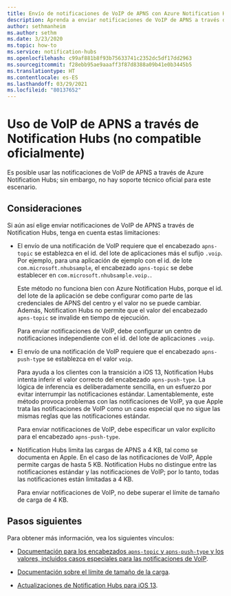 ```yaml
---
title: Envío de notificaciones de VoIP de APNS con Azure Notification Hubs
description: Aprenda a enviar notificaciones de VoIP de APNS a través de Azure Notification Hubs (no compatible oficialmente).
author: sethmanheim
ms.author: sethm
ms.date: 3/23/2020
ms.topic: how-to
ms.service: notification-hubs
ms.openlocfilehash: c99af881b8f93b75633741c2352dc5df17dd2963
ms.sourcegitcommit: f28ebb95ae9aaaff3f87d8388a09b41e0b3445b5
ms.translationtype: HT
ms.contentlocale: es-ES
ms.lasthandoff: 03/29/2021
ms.locfileid: "80137652"
---
```

# <a name="use-apns-voip-through-notification-hubs-not-officially-supported"></a>Uso de VoIP de APNS a través de Notification Hubs (no compatible oficialmente)

Es posible usar las notificaciones de VoIP de APNS a través de Azure Notification Hubs; sin embargo, no hay soporte técnico oficial para este escenario.

## <a name="considerations"></a>Consideraciones

Si aún así elige enviar notificaciones de VoIP de APNS a través de Notification Hubs, tenga en cuenta estas limitaciones:

- El envío de una notificación de VoIP requiere que el encabezado `apns-topic` se establezca en el id. del lote de aplicaciones más el sufijo `.voip`. Por ejemplo, para una aplicación de ejemplo con el id. de lote `com.microsoft.nhubsample`, el encabezado `apns-topic` se debe establecer en `com.microsoft.nhubsample.voip.`.

   Este método no funciona bien con Azure Notification Hubs, porque el id. del lote de la aplicación se debe configurar como parte de las credenciales de APNS del centro y el valor no se puede cambiar. Además, Notification Hubs no permite que el valor del encabezado `apns-topic` se invalide en tiempo de ejecución.

   Para enviar notificaciones de VoIP, debe configurar un centro de notificaciones independiente con el id. del lote de aplicaciones `.voip`.

- El envío de una notificación de VoIP requiere que el encabezado `apns-push-type` se establezca en el valor `voip`.

   Para ayuda a los clientes con la transición a iOS 13, Notification Hubs intenta inferir el valor correcto del encabezado `apns-push-type`. La lógica de inferencia es deliberadamente sencilla, en un esfuerzo por evitar interrumpir las notificaciones estándar. Lamentablemente, este método provoca problemas con las notificaciones de VoIP, ya que Apple trata las notificaciones de VoIP como un caso especial que no sigue las mismas reglas que las notificaciones estándar.

   Para enviar notificaciones de VoIP, debe especificar un valor explícito para el encabezado `apns-push-type`.

- Notification Hubs limita las cargas de APNS a 4 KB, tal como se documenta en Apple. En el caso de las notificaciones de VoIP, Apple permite cargas de hasta 5 KB. Notification Hubs no distingue entre las notificaciones estándar y las notificaciones de VoIP; por lo tanto, todas las notificaciones están limitadas a 4 KB.

   Para enviar notificaciones de VoIP, no debe superar el límite de tamaño de carga de 4 KB.

## <a name="next-steps"></a>Pasos siguientes

Para obtener más información, vea los siguientes vínculos:

- [Documentación para los encabezados `apns-topic` y `apns-push-type` y los valores, incluidos casos especiales para las notificaciones de VoIP](https://developer.apple.com/documentation/usernotifications/setting_up_a_remote_notification_server/sending_notification_requests_to_apns).

- [Documentación sobre el límite de tamaño de la carga](https://developer.apple.com/documentation/usernotifications/setting_up_a_remote_notification_server/generating_a_remote_notification).

- [Actualizaciones de Notification Hubs para iOS 13](push-notification-updates-ios-13.md#apns-push-type).
